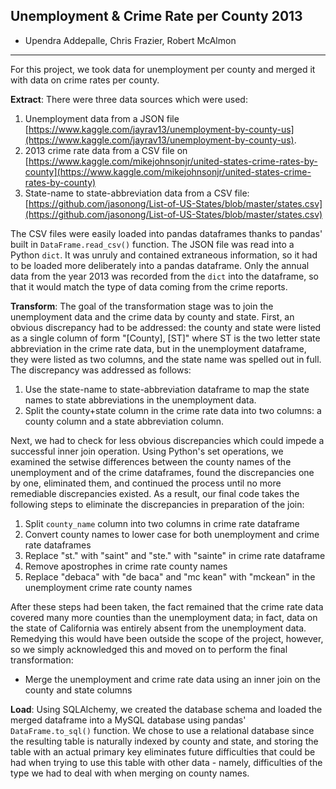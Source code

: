## Unemployment & Crime Rate per County 2013
* Upendra Addepalle, Chris Frazier, Robert McAlmon
---
For this project, we took data for unemployment per county and merged it with data on crime rates per county.

__Extract__:
There were three data sources which were used:
1. Unemployment data from a JSON file [https://www.kaggle.com/jayrav13/unemployment-by-county-us](https://www.kaggle.com/jayrav13/unemployment-by-county-us).
2. 2013 crime rate data from a CSV file on [https://www.kaggle.com/mikejohnsonjr/united-states-crime-rates-by-county](https://www.kaggle.com/mikejohnsonjr/united-states-crime-rates-by-county)
3. State-name to state-abbreviation data from a CSV file: [https://github.com/jasonong/List-of-US-States/blob/master/states.csv](https://github.com/jasonong/List-of-US-States/blob/master/states.csv)

The CSV files were easily loaded into pandas dataframes thanks to pandas' built in `DataFrame.read_csv()` function. The JSON file was read into a Python `dict`. It was unruly and contained extraneous information, so it had to be loaded more deliberately into a pandas dataframe. Only the annual data from the year 2013 was recorded from the `dict` into the dataframe, so that it would match the type of data coming from the crime reports.

__Transform__:
The goal of the transformation stage was to join the unemployment data and the crime data by county and state. First, an obvious discrepancy had to be addressed: the county and state were listed as a single column of form "[County], [ST]" where ST is the two letter state abbreviation in the crime rate data, but in the unemployment dataframe, they were listed as two columns, and the state name was spelled out in full. The discrepancy was addressed as follows:
1. Use the state-name to state-abbreviation dataframe to map the state names to state abbreviations in the unemployment data.
2. Split the county+state column in the crime rate data into two columns: a county column and a state abbreviation column.

Next, we had to check for less obvious discrepancies which could impede a successful inner join operation. Using Python's set operations, we examined the setwise differences between the county names of the unemployment and of the crime dataframes, found the discrepancies one by one, eliminated them, and continued the process until no more remediable discrepancies existed. As a result, our final code takes the following steps to eliminate the discrepancies in preparation of the join:
1. Split `county_name` column into two columns in crime rate dataframe
2. Convert county names to lower case for both unemployment and crime rate dataframes
3. Replace "st." with "saint" and "ste." with "sainte" in crime rate dataframe
4. Remove apostrophes in crime rate county names
5. Replace "debaca" with "de baca" and "mc kean" with "mckean" in the unemployment crime rate county names

After these steps had been taken, the fact remained that the crime rate data covered many more counties than the unemployment data; in fact, data on the state of California was entirely absent from the unemployment data. Remedying this would have been outside the scope of the project, however, so we simply acknowledged this and moved on to perform the final transformation:

* Merge the unemployment and crime rate data using an inner join on the county and state columns

__Load__:
Using SQLAlchemy, we created the database schema and loaded the merged dataframe into a MySQL database using pandas' `DataFrame.to_sql()` function. We chose to use a relational database since the resulting table is naturally indexed by county and state, and storing the table with an actual primary key eliminates future difficulties that could be had when trying to use this table with other data - namely, difficulties of the type we had to deal with when merging on county names.